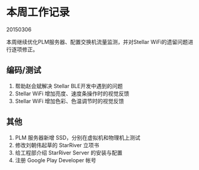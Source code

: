 # 本周工作记录

20150306

本周继续优化PLM服务器、配置交换机流量监测，并对Stellar WiFi的遗留问题进行逐项修正。

## 编码/测试

1. 帮助赵会斌解决 Stellar  BLE开发中遇到的问题
2. Stellar WiFi 增加亮度、速度条操作时的视觉反馈
3. Stellar WiFi 增加色彩、色温调节时的视觉反馈

## 其他

1. PLM 服务器新增 SSD，分别在虚拟机和物理机上测试
2. 修改刘朝伟起草的 StarRiver 立项书
3. 给工程部介绍 StarRiver Server 的安装与配置
4. 注册 Google Play Developer 帐号

